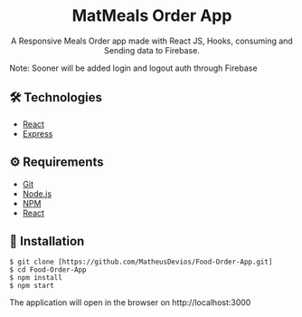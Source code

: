 # <div align="center"> MatMeals Order App</div>

<p align="center">A Responsive Meals Order app made with React JS, Hooks, consuming and Sending data to Firebase.</p>
<p>Note: Sooner will be added login and logout auth through Firebase</p>

## 🛠️ Technologies

<ul>
  <li><a href="https://reactjs.org/">React</a></li>
  <li><a href="https://expressjs.com">Express</a></li>
</ul>

## ⚙️ Requirements

<ul>
  <li><a href="https://git-scm.com/">Git</a></li>
  <li><a href="https://nodejs.org/en/">Node.js</a></li>
  <li><a href="https://www.npmjs.com/">NPM</a></li>
  <li><a href="https://https://reactjs.org/">React</a></li>
</ul>

## 🚀 Installation

```
$ git clone [https://github.com/MatheusDevios/Food-Order-App.git]
$ cd Food-Order-App
$ npm install
$ npm start
```

The application will open in the browser on http://localhost:3000
